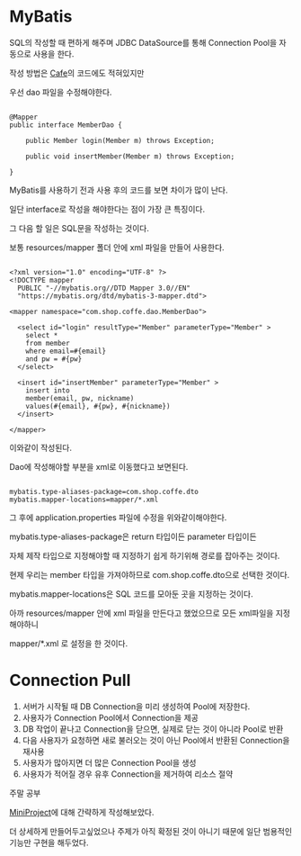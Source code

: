 # MyBatis

SQL의 작성할 때 편하게 해주며 JDBC DataSource를 통해 Connection Pool을 자동으로 사용을 한다.

작성 방법은 [Cafe](https://github.com/seungwoo505/cafe)의 코드에도 적혀있지만

우선 dao 파일을 수정해야한다.

```

@Mapper
public interface MemberDao {
	
	public Member login(Member m) throws Exception;
	
	public void insertMember(Member m) throws Exception;
	
}

```

MyBatis를 사용하기 전과 사용 후의 코드를 보면 차이가 많이 난다.

일단 interface로 작성을 해야한다는 점이 가장 큰 특징이다.

그 다음 할 일은 SQL문을 작성하는 것이다.

보통 resources/mapper 폴더 안에 xml 파일을 만들어 사용한다.

```

<?xml version="1.0" encoding="UTF-8" ?>
<!DOCTYPE mapper
  PUBLIC "-//mybatis.org//DTD Mapper 3.0//EN"
  "https://mybatis.org/dtd/mybatis-3-mapper.dtd">
  
<mapper namespace="com.shop.coffe.dao.MemberDao">

  <select id="login" resultType="Member" parameterType="Member" >
    select * 
    from member
    where email=#{email}
    and pw = #{pw}
  </select>
  
  <insert id="insertMember" parameterType="Member" >
    insert into 
    member(email, pw, nickname)
    values(#{email}, #{pw}, #{nickname})
  </insert>
  
</mapper>

```

이와같이 작성된다.

Dao에 작성해야할 부분을 xml로 이동했다고 보면된다.

```

mybatis.type-aliases-package=com.shop.coffe.dto
mybatis.mapper-locations=mapper/*.xml

```

그 후에 application.properties 파일에 수정을 위와같이해야한다.

mybatis.type-aliases-package은 return 타입이든 parameter 타입이든

자체 제작 타입으로 지정해야할 때 지정하기 쉽게 하기위해 경로를 잡아주는 것이다.

현제 우리는 member 타입을 가져야하므로 com.shop.coffe.dto으로 선택한 것이다.

mybatis.mapper-locations은 SQL 코드를 모아둔 곳을 지정하는 것이다.

아까 resources/mapper 안에 xml 파일을 만든다고 했었으므로 모든 xml파일을 지정해야하니

mapper/*.xml 로 설정을 한 것이다.

# Connection Pull

1. 서버가 시작될 때 DB Connection을 미리 생성하여 Pool에 저장한다.
2. 사용자가 Connection Pool에서 Connection을 제공
3. DB 작업이 끝나고 Connection을 닫으면, 실제로 닫는 것이 아니라 Pool로 반환
4. 다음 사용자가 요청하면 새로 불러오는 것이 아닌 Pool에서 반환된 Connection을 재사용
5. 사용자가 많아지면 더 많은 Connection Pool을 생성
6. 사용자가 적어질 경우 유후 Connection을 제거하여 리소스 절약

주말 공부

[MiniProject](https://github.com/seungwoo505/miniBack)에 대해 간략하게 작성해보았다.

더 상세하게 만들어두고싶었으나 주제가 아직 확정된 것이 아니기 때문에 일단 범용적인 기능만 구현을 해두었다.